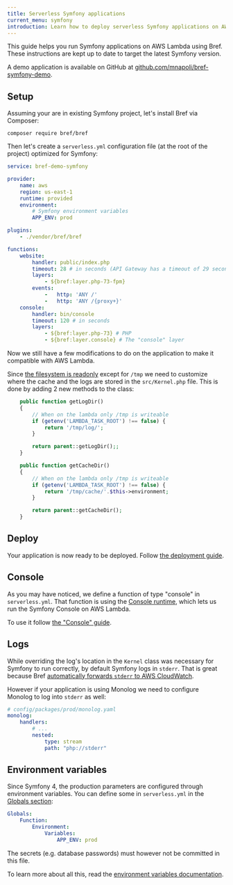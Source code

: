 ```yaml
---
title: Serverless Symfony applications
current_menu: symfony
introduction: Learn how to deploy serverless Symfony applications on AWS Lambda using Bref.
---
```


This guide helps you run Symfony applications on AWS Lambda using Bref. These instructions are kept up to date to target the latest Symfony version.

A demo application is available on GitHub at [github.com/mnapoli/bref-symfony-demo](https://github.com/mnapoli/bref-symfony-demo).

## Setup

Assuming your are in existing Symfony project, let's install Bref via Composer:

```
composer require bref/bref
```

Then let's create a `serverless.yml` configuration file (at the root of the project) optimized for Symfony:

```yaml
service: bref-demo-symfony

provider:
    name: aws
    region: us-east-1
    runtime: provided
    environment:
        # Symfony environment variables
        APP_ENV: prod

plugins:
    - ./vendor/bref/bref

functions:
    website:
        handler: public/index.php
        timeout: 28 # in seconds (API Gateway has a timeout of 29 seconds)
        layers:
            - ${bref:layer.php-73-fpm}
        events:
            -   http: 'ANY /'
            -   http: 'ANY /{proxy+}'
    console:
        handler: bin/console
        timeout: 120 # in seconds
        layers:
            - ${bref:layer.php-73} # PHP
            - ${bref:layer.console} # The "console" layer
```

Now we still have a few modifications to do on the application to make it compatible with AWS Lambda.

Since [the filesystem is readonly](/docs/environment/storage.md) except for `/tmp` we need to customize where the cache and the logs are stored in the `src/Kernel.php` file. This is done by adding 2 new methods to the class:

```php
    public function getLogDir()
    {
        // When on the lambda only /tmp is writeable
        if (getenv('LAMBDA_TASK_ROOT') !== false) {
            return '/tmp/log/';
        }

        return parent::getLogDir();;
    }

    public function getCacheDir()
    {
        // When on the lambda only /tmp is writeable
        if (getenv('LAMBDA_TASK_ROOT') !== false) {
            return '/tmp/cache/'.$this->environment;
        }

        return parent::getCacheDir();
    }
```

## Deploy

Your application is now ready to be deployed. Follow [the deployment guide](/docs/deploy.md).

## Console

As you may have noticed, we define a function of type "console" in `serverless.yml`. That function is using the [Console runtime](/docs/runtimes/console.md), which lets us run the Symfony Console on AWS Lambda.

To use it follow [the "Console" guide](/docs/runtimes/console.md).

## Logs

While overriding the log's location in the `Kernel` class was necessary for Symfony to run correctly, by default Symfony logs in `stderr`. That is great because Bref [automatically forwards `stderr` to AWS CloudWatch](/docs/environment/logs.md).

However if your application is using Monolog we need to configure Monolog to log into `stderr` as well:

```yaml
# config/packages/prod/monolog.yaml
monolog:
    handlers:
        # ...
        nested:
            type: stream
            path: "php://stderr"
```

## Environment variables

Since Symfony 4, the production parameters are configured through environment variables. You can define some in `serverless.yml` in the [Globals section](https://github.com/awslabs/serverless-application-model/blob/master/docs/globals.rst):

```yaml
Globals:
    Function:
        Environment:
            Variables:
                APP_ENV: prod
```

The secrets (e.g. database passwords) must however not be committed in this file.

To learn more about all this, read the [environment variables documentation](/docs/environment/variables.md).
